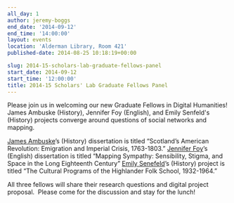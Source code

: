 ```yaml
---
all_day: 1
author: jeremy-boggs
end_date: '2014-09-12'
end_time: '14:00:00'
layout: events
location: 'Alderman Library, Room 421'
published-date: 2014-08-25 10:18:19+00:00

slug: 2014-15-scholars-lab-graduate-fellows-panel
start_date: 2014-09-12
start_time: '12:00:00'
title: 2014-15 Scholars' Lab Graduate Fellows Panel
---
```


Please join us in welcoming our new Graduate Fellows in Digital Humanities! James Ambuske (History), Jennifer Foy (English), and Emily Senfeld's (History) projects converge around questions of social networks and mapping.

[James Ambuske](http://scholarslab.org/people/james-ambuske/)’s (History) dissertation is titled “Scotland’s American Revolution: Emigration and Imperial Crisis, 1763-1803.”
[Jennifer Foy](http://scholarslab.org/people/jennifer-foy/)’s (English) dissertation is titled “Mapping Sympathy: Sensibility, Stigma, and Space in the Long Eighteenth Century”
[Emily Senefeld](http://scholarslab.org/people/emily-senefeld/)’s (History) project is titled “The Cultural Programs of the Highlander Folk School, 1932-1964.”

All three fellows will share their research questions and digital project proposal.  Please come for the discussion and stay for the lunch!
